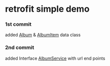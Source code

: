 # retrofit simple demo

### 1st commit
added [Album](app/src/main/java/com/example/myandroiddemos/model/Album.kt) & [AlbumItem](app/src/main/java/com/example/myandroiddemos/model/AlbumItem.kt) data class 

### 2nd commit
added Interface [AlbumService](app/src/main/java/com/example/myandroiddemos/retrofit/AlbumService.kt) with url end points